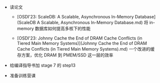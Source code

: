 - 读论文
  
  - [OSDI'23: ScaleDB: A Scalable, Asynchronous In-Memory Database](ScaleDB A Scalable, Asynchronous In-Memory Database.md) 将 in-memory 数据库如何提高多核下的性能
  
  - [OSDI'23: Johnny Cache the End of DRAM Cache Conflicts (in Tiered Main Memory Systems)](Johnny Cache the End of DRAM Cache Conflicts (in Tiered Main Memory Systems).md) 一个改进的缓存方案，优化 DRAM 到 PMEM/SSD 这一层的效率

- 给编译指导书加 stage 7 的 step13

- 准备训练营课


